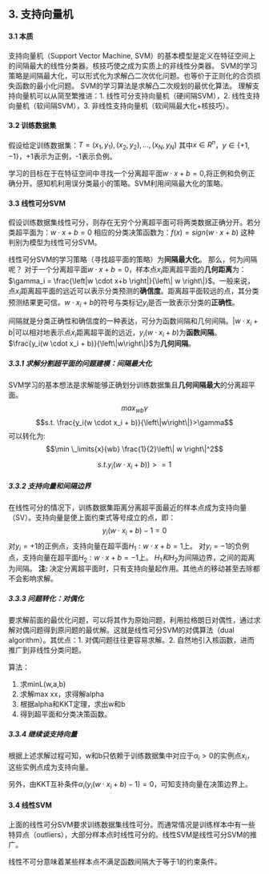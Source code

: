 

## 3. 支持向量机

#### 3.1 本质
支持向量机（Support Vector Machine, SVM）的基本模型是定义在特征空间上的间隔最大的线性分类器。核技巧使之成为实质上的非线性分类器。
SVM的学习策略是间隔最大化，可以形式化为求解凸二次优化问题。也等价于正则化的合页损失函数的最小化问题。
SVM的学习算法是求解凸二次规划的最优化算法。
理解支持向量机可以从简至繁推进：1. 线性可分支持向量机（硬间隔SVM），2. 线性支持向量机（软间隔SVM），3. 非线性支持向量机（软间隔最大化+核技巧）。



#### 3.2 训练数据集
假设给定训练数据集：$T={(x_1,y_1), (x_2, y_2), ..., (x_N, y_N)}$
其中$x \in R^n$，$y\in\{+1, -1\}$，+1表示为正例，-1表示负例。

学习的目标在于在特征空间中寻找一个分离超平面$w \cdot x + b = 0$,将正例和负例正确分开。感知机利用误分类最小的策略。SVM利用间隔最大化的策略。



#### 3.3 线性可分SVM
假设训练数据集线性可分，则存在无穷个分离超平面可将两类数据正确分开。若分类超平面为：$w \cdot x + b = 0$
相应的分类决策函数为：$f(x)=sign(w \cdot x + b)$
这种判别为模型为线性可分SVM。

线性可分SVM的学习策略（寻找超平面的策略）为**间隔最大化**。
那么，何为间隔呢？
对于一个分离超平面$w \cdot x +b = 0$，样本点$x_i$距离超平面的**几何距离**为：
$\gamma_i = \frac{\left|w \cdot x+b \right|}{\left\| w \right\|}$。一般来说，点$x_i$距离超平面的远近可以表示分类预测的**确信度**。距离超平面较远的点，其分类预测结果更可信。$w \cdot x_i + b$的符号与类标记$y_i$是否一致表示分类的**正确性**。

间隔就是分类正确性和确信度的一种表达，可分为函数间隔和几何间隔。$\left|w \cdot x_i + b\right|$可以相对地表示点$x_i$距离超平面的远近，$y_i(w \cdot x_i +b)$为**函数间隔**。$\frac{y_i(w \cdot x_i + b)}{\left\|w\right\|}$为**几何间隔**。

##### 3.3.1 求解分割超平面的问题建模：间隔最大化
SVM学习的基本想法是求解能够正确划分训练数据集且**几何间隔最大**的分离超平面。
$$max_{wb}   \gamma$$
$$s.t. \frac{y_i(w \cdot x_i + b)}{\left\|w\right\|}>\gamma$$
可以转化为:
$$\min \_limits{x}{wb} \frac{1}{2}\left\| w \right\|^2$$

$$s.t. y_i(w \cdot x_i + b)) >= 1$$

##### 3.3.2 支持向量和间隔边界
在线性可分的情况下，训练数据集距离分离超平面最近的样本点成为支持向量（SV）。支持向量是使上面约束式等号成立的点，即：
$$y_i(w \cdot x_i + b) - 1 = 0$$
对$y_i=+1$的正例点，支持向量在超平面$H_1:w \cdot x + b =1$上。
对$y_i=-1$的负例点，支持向量在超平面$H_2:w \cdot x + b =-1$上。
$H_1和H_2$为间隔边界，之间的距离为间隔。
**注:** 决定分离超平面时，只有支持向量起作用。其他点的移动甚至去除都不会影响求解。

##### 3.3.3 问题转化：对偶化

要求解前面的最优化问题，可以将其作为原始问题，利用拉格朗日对偶性，通过求解对偶问题得到原问题的最优解。这就是线性可分SVM的对偶算法（dual algorithm）。其优点：1. 对偶问题往往更容易求解。2. 自然地引入核函数，进而推广到非线性分类问题。

算法：

1. 求minL(w,a,b)
2. 求解max xx，求得解alpha
3. 根据alpha和KKT定理，求出w和b
4. 得到超平面和分类决策函数。

##### 3.3.4 继续谈支持向量

根据上述求解过程可知，w和b只依赖于训练数据集中对应于$\alpha_i>0$的实例点$x_i$， 这些实例点成为支持向量。

另外，由KKT互补条件$\alpha_i(y_i(w \cdot x_i + b )-1)=0$，可知支持向量在决策边界上。



#### 3.4 线性SVM

上面的线性可分SVM要求训练数据集线性可分。而通常情况是训练样本中有一些特异点（outliers），大部分样本点时线性可分的。线性SVM是线性可分SVM的推广。

线性不可分意味着某些样本点不满足函数间隔大于等于1的约束条件。
